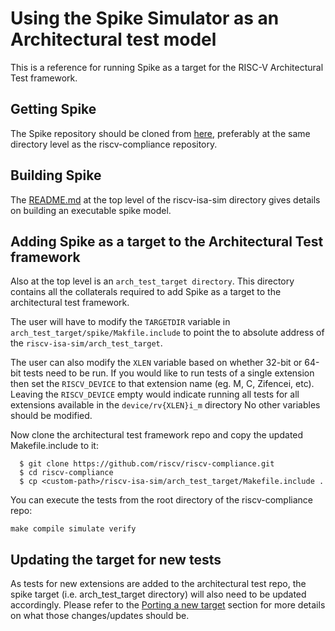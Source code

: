 # Using the Spike Simulator as an Architectural test model

This is a reference for running Spike as a target for the RISC-V Architectural Test framework.

## Getting Spike

The Spike repository should be cloned from [here](https://github.com/riscv/riscv-isa-sim/), preferably at the same directory level as the riscv-compliance repository.

## Building Spike

The [README.md](../README.md) at the top level of the riscv-isa-sim directory gives details on building an executable spike model.

## Adding Spike as a target to the Architectural Test framework

Also at the top level is an ``arch_test_target directory``. This directory contains all the collaterals
required to add Spike as a target to the architectural test framework.

The user will have to modify the ``TARGETDIR`` variable in ``arch_test_target/spike/Makfile.include`` to point the to
absolute address of the ``riscv-isa-sim/arch_test_target``. 

The user can also modify the ``XLEN`` variable based on whether 32-bit or 64-bit tests need to be run.
If you would like to run tests of a single extension then set the `RISCV_DEVICE` to that extension
name (eg. M, C, Zifencei, etc). Leaving the ``RISCV_DEVICE`` empty would indicate running all tests
for all extensions available in the ``device/rv{XLEN}i_m`` directory No other variables should be modified.

Now clone the architectural test framework repo and copy the updated Makefile.include to it:

```
  $ git clone https://github.com/riscv/riscv-compliance.git
  $ cd riscv-compliance
  $ cp <custom-path>/riscv-isa-sim/arch_test_target/Makefile.include .
```

You can execute the tests from the root directory of the riscv-compliance repo:

```
make compile simulate verify
```

## Updating the target for new tests

As tests for new extensions are added to the architectural test repo, the spike target (i.e.
arch_test_target directory) will also need to be updated accordingly. Please refer to the [Porting a new target](https://github.com/riscv/riscv-compliance/blob/master/doc/README.adoc#5-porting-a-new-target)
section for more details on what those changes/updates should be.












